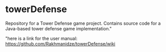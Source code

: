 # towerDefense
Repository for a Tower Defense game project. Contains source code for a Java-based tower defense game implementation."

"here is a link for the user manual:
https://github.com/Rakhmanidze/towerDefense/wiki
